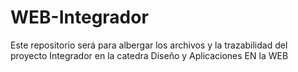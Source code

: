 # WEB-Integrador
Este repositorio será para albergar los archivos y la trazabilidad del proyecto Integrador en la catedra Diseño y Aplicaciones EN la WEB 

